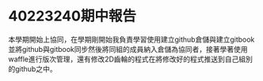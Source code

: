 # 40223240期中報告
本學期開始上協同，在學期剛開始我負責學習使用建立github倉儲與建立gitbook並將github與gitbook同步然後將同組的成員納入倉儲為協同者，接著學著使用waffle進行版次管理，還有修改2D齒輪的程式在將修改好的程式推送到自己組別的github之中。